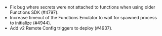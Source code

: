 - Fix bug where secrets were not attached to functions when using older Functions SDK (#4797).
- Increase timeout of the Functions Emulator to wait for spawned process to initialize (#4944).
- Add v2 Remote Config triggers to deploy (#4937).

